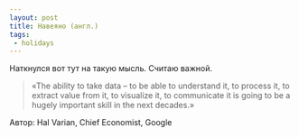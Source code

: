 ```yaml
---
layout: post
title: Навеяно (англ.)
tags:
 - holidays
---
```


Наткнулся вот тут на такую мысль. Считаю важной.

 > «The ability to take data – to be able to understand it, to process it, to extract value from it, to visualize it, to communicate it is going to be a hugely important skill in the next decades.»

Автор: Hal Varian, Chief Economist, Google
